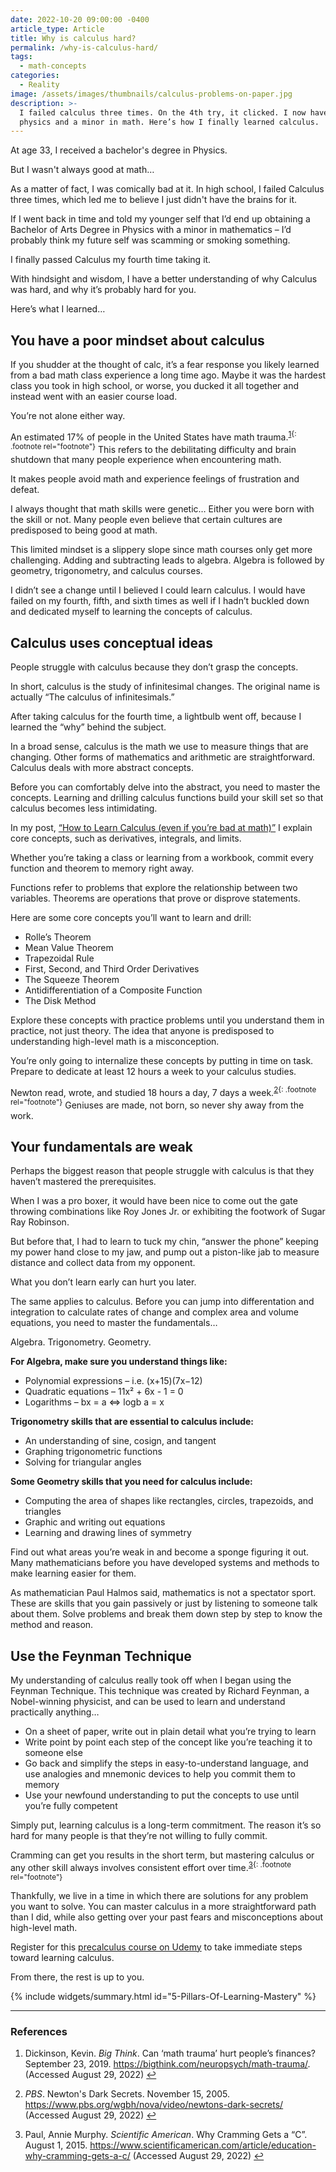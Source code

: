 ```yaml
---
date: 2022-10-20 09:00:00 -0400
article_type: Article
title: Why is calculus hard?
permalink: /why-is-calculus-hard/
tags:
  - math-concepts
categories:
  - Reality
image: /assets/images/thumbnails/calculus-problems-on-paper.jpg
description: >-
  I failed calculus three times. On the 4th try, it clicked. I now have a BA in
  physics and a minor in math. Here’s how I finally learned calculus.
---
```

At age 33, I received a bachelor's degree in Physics.

But I wasn't always good at math…

As a matter of fact, I was comically bad at it. In high school, I failed Calculus three times, which led me to believe I just didn't have the brains for it.

If I went back in time and told my younger self that I’d end up obtaining a Bachelor of Arts Degree in Physics with a minor in mathematics – I’d probably think my future self was scamming or smoking something.

I finally passed Calculus my fourth time taking it.

With hindsight and wisdom, I have a better understanding of why Calculus was hard, and why it’s probably hard for you.

Here’s what I learned…

## You have a poor mindset about calculus

If you shudder at the thought of calc, it’s a fear response you likely learned from a bad math class experience a long time ago. Maybe it was the hardest class you took in high school, or worse, you ducked it all together and instead went with an easier course load.

You’re not alone either way.

An estimated 17% of people in the United States have math trauma.<sup>[1](#fn:1){: .footnote rel="footnote"}</sup> This refers to the debilitating difficulty and brain shutdown that many people experience when encountering math.

It makes people avoid math and experience feelings of frustration and defeat.

I always thought that math skills were genetic… Either you were born with the skill or not. Many people even believe that certain cultures are predisposed to being good at math.

This limited mindset is a slippery slope since math courses only get more challenging. Adding and subtracting leads to algebra. Algebra is followed by geometry, trigonometry, and calculus courses.

I didn’t see a change until I believed I could learn calculus. I would have failed on my fourth, fifth, and sixth times as well if I hadn’t buckled down and dedicated myself to learning the concepts of calculus.

## Calculus uses conceptual ideas

People struggle with calculus because they don’t grasp the concepts.

In short, calculus is the study of infinitesimal changes. The original name is actually “The calculus of infinitesimals.”

After taking calculus for the fourth time, a lightbulb went off, because I learned the “why” behind the subject.

In a broad sense, calculus is the math we use to measure things that are changing. Other forms of mathematics and arithmetic are straightforward. Calculus deals with more abstract concepts.

Before you can comfortably delve into the abstract, you need to master the concepts. Learning and drilling calculus functions build your skill set so that calculus becomes less intimidating.

In my post, [“How to Learn Calculus (even if you’re bad at math)”](https://edlatimore.com/how-to-learn-calculus/) I explain core concepts, such as derivatives, integrals, and limits.

Whether you’re taking a class or learning from a workbook, commit every function and theorem to memory right away.

Functions refer to problems that explore the relationship between two variables. Theorems are operations that prove or disprove statements.

Here are some core concepts you’ll want to learn and drill:

* Rolle’s Theorem
* Mean Value Theorem
* Trapezoidal Rule
* First, Second, and Third Order Derivatives
* The Squeeze Theorem
* Antidifferentiation of a Composite Function
* The Disk Method

Explore these concepts with practice problems until you understand them in practice, not just theory. The idea that anyone is predisposed to understanding high-level math is a misconception.

You’re only going to internalize these concepts by putting in time on task. Prepare to dedicate at least 12 hours a week to your calculus studies.

Newton read, wrote, and studied 18 hours a day, 7 days a week.<sup>[2](#fn:2){: .footnote rel="footnote"}</sup> Geniuses are made, not born, so never shy away from the work.

## Your fundamentals are weak

Perhaps the biggest reason that people struggle with calculus is that they haven’t mastered the prerequisites.

When I was a pro boxer, it would have been nice to come out the gate throwing combinations like Roy Jones Jr. or exhibiting the footwork of Sugar Ray Robinson.

But before that, I had to learn to tuck my chin, “answer the phone” keeping my power hand close to my jaw, and pump out a piston-like jab to measure distance and collect data from my opponent.

What you don’t learn early can hurt you later.

The same applies to calculus. Before you can jump into differentation and integration to calculate rates of change and complex area and volume equations, you need to master the fundamentals…

Algebra. Trigonometry. Geometry.

**For Algebra, make sure you understand things like:**

* Polynomial expressions – i.e. (x+15)(7x−12)
* Quadratic equations – 11x² + 6x - 1 = 0
* Logarithms – bx = a ⇔ logb a = x

**Trigonometry skills that are essential to calculus include:**

* An understanding of sine, cosign, and tangent
* Graphing trigonometric functions
* Solving for triangular angles

**Some Geometry skills that you need for calculus include:**

* Computing the area of shapes like rectangles, circles, trapezoids, and triangles
* Graphic and writing out equations
* Learning and drawing lines of symmetry

Find out what areas you’re weak in and become a sponge figuring it out. Many mathematicians before you have developed systems and methods to make learning easier for them.

As mathematician Paul Halmos said, mathematics is not a spectator sport. These are skills that you gain passively or just by listening to someone talk about them. Solve problems and break them down step by step to know the method and reason.

## Use the Feynman Technique

My understanding of calculus really took off when I began using the Feynman Technique. This technique was created by Richard Feynman, a Nobel-winning physicist, and can be used to learn and understand practically anything…

* On a sheet of paper, write out in plain detail what you’re trying to learn
* Write point by point each step of the concept like you’re teaching it to someone else
* Go back and simplify the steps in easy-to-understand language, and use analogies and mnemonic devices to help you commit them to memory
* Use your newfound understanding to put the concepts to use until you’re fully competent

Simply put, learning calculus is a long-term commitment. The reason it’s so hard for many people is that they’re not willing to fully commit.

Cramming can get you results in the short term, but mastering calculus or any other skill always involves consistent effort over time.<sup>[3](#fn:3){: .footnote rel="footnote"}</sup>

Thankfully, we live in a time in which there are solutions for any problem you want to solve. You can master calculus in a more straightforward path than I did, while also getting over your past fears and misconceptions about high-level math.

Register for this [precalculus course on Udemy](https://www.udemy.com/course/trig-by-krista-king/) to take immediate steps toward learning calculus.

From there, the rest is up to you.

{% include widgets/summary.html id="5-Pillars-Of-Learning-Mastery" %}

---

### References

<div class="footnotes"><ol><li><p>Dickinson, Kevin. <em>Big Think</em>. Can ‘math trauma’ hurt people’s finances? September 23, 2019. <a href="https://bigthink.com/neuropsych/math-trauma/">https://bigthink.com/neuropsych/math-trauma/</a>. (Accessed August 29, 2022)&nbsp;<a class="reversefootnote" href="#fnref:1">↩</a></p></li><li><p><em>PBS</em>. Newton's Dark Secrets. November 15, 2005. <a href="https://www.pbs.org/wgbh/nova/video/newtons-dark-secrets/">https://www.pbs.org/wgbh/nova/video/newtons-dark-secrets/</a> (Accessed August 29, 2022)&nbsp;<a class="reversefootnote" href="#fnref:2">↩</a></p></li><li><p>Paul, Annie Murphy. <em>Scientific American</em>. Why Cramming Gets a “C”. August 1, 2015. <a href="https://www.scientificamerican.com/article/education-why-cramming-gets-a-c/">https://www.scientificamerican.com/article/education-why-cramming-gets-a-c/</a> (Accessed August 29, 2022)&nbsp;<a class="reversefootnote" href="#fnref:3">↩</a></p></li></ol></div>